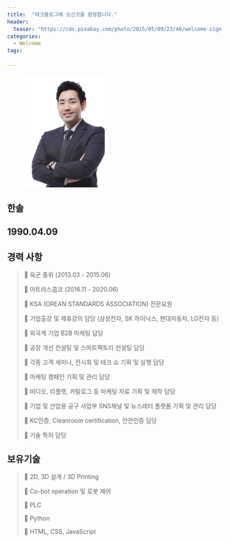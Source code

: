 ```yaml
---
title:  "테크블로그에 오신것을 환영합니다."
header:
  teaser: "https://cdn.pixabay.com/photo/2015/05/09/23/46/welcome-sign-760358__480.jpg"
categories: 
  - Welcome
tags:

---
```


<figure>
<img src="/assets/image/my_pic.png" alt="assets/image/my_pic" style="width:200px">
</figure>


<H2>한솔</H2>

<h2>1990.04.09</h2>

<H2>경력 사항</H2>

> 육군 중위 (2013.03 - 2015.06)
>
> 아트라스콥코 (2016.11 - 2020.06)
>
> KSA (OREAN STANDARDS ASSOCIATION) 전문요원
>
> 기업출강 및 제휴강의 담당 (삼성전자, SK 하이닉스, 현대자동차, LG전자 등) 
>
> 외국계 기업 B2B 마케팅 담당
>
> 공장 개선 컨설팅 및 스마트팩토리 컨설팅 담당
>
> 각종 고객 세미나, 전시회 및 테크 쇼 기획 및 실행 담당
>
> 마케팅 캠페인 기획 및 관리 담당
>
> 비디오, 리플렛, 카탈로그 등 마케팅 자료 기획 및 제작 담당
>
> 기업 및 산업용 공구 사업부 SNS채널 및 뉴스레터 플랫폼 기획 및 관리 담당
>
> KC인증, Cleanroom certification, 안전인증 담당
>
> 기술 특허 담당

<h2>보유기술</h2>

> 2D, 3D 설계 / 3D Printing
>
> Co-bot operation 및 로봇 제어
>
> PLC
>
> Python
>
> HTML, CSS, JavaScript